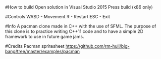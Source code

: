 #How to build
Open solution in Visual Studio 2015
Press build (x86 only)

#Controls
WASD	- Movement
R		- Restart
ESC		- Exit

#Info
A pacman clone made in C++ with the use of SFML.
The purpose of this clone is to practice writing C++11 code and to have a simple 2D framework to use in future game jams.

#Credits
Pacman spritesheet
https://github.com/rm-hull/big-bang/tree/master/examples/pacman 